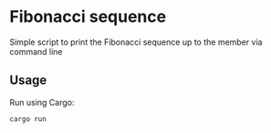 # Fibonacci sequence

Simple script to print the Fibonacci sequence up to the member via command line

## Usage

Run using Cargo:
```
cargo run
```
